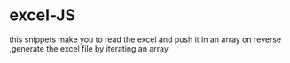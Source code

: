 # excel-JS
this snippets make you to read the excel and push it in an array on reverse ,generate the excel file by iterating an array
